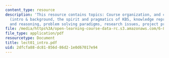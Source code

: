 ```yaml
---
content_type: resource
description: 'This resource contains topics: Course organization, and course outline
  (intro & background, the spirit and pragmatics of KBS, knowledge representations
  and reasoning, problem solving paradigms, research issues, project presentations).'
file: /media/https%3A/open-learning-course-data-rc.s3.amazonaws.com/6-871-knowledge-based-applications-systems-spring-2005/2dfcfa88dc81856d86d21e0d67017e94_lect01_intro.pdf
file_type: application/pdf
resourcetype: Document
title: lect01_intro.pdf
uid: 2dfcfa88-dc81-856d-86d2-1e0d67017e94
---
```

